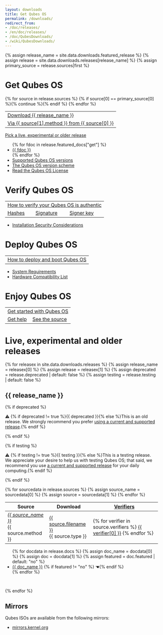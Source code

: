 ```yaml
---
layout: downloads
title: Get Qubes OS
permalink: /downloads/
redirect_from:
- /doc/releases/
- /en/doc/releases/
- /doc/QubesDownloads/
- /wiki/QubesDownloads/
---
```


<div class="download-steps">

{% assign release_name = site.data.downloads.featured_release %}
{% assign release = site.data.downloads.releases[release_name] %}
{% assign primary_source = release.sources|first %}

<h1 class="more-top add-left">Get Qubes OS</h1>

<table class="step-options">
<tr>
  <td colspan="{{ release.sources|size - 1}}"><a class="btn btn-primary btn-lg" href="{{ primary_source[1].url }}">Download {{ release_name }}</a></td>
</tr>
<tr>
{% for source in release.sources %}
{% if source[0] == primary_source[0] %}{% continue %}{% endif %}
  <td><a class="btn btn-default" href="{{ source[1].url }}">Via {{ source[1].method }} from {{ source[0] }}</a></td>
{% endfor %}
</tr>
</table>

<p><a class="btn btn-default" href="#more-releases">Pick a live, experimental or older release</a></p>

<ul>
  {% for fdoc in release.featured_docs["get"] %}
  <li><a href="{{ release.docs[fdoc].url }}">{{ fdoc }}</a></li>
  {% endfor %}
  <li><a href="/doc/supported-versions/">Supported Qubes OS versions</a></li>
  <li><a href="/doc/version-scheme/">The Qubes OS version scheme</a></li>
  <li><a href="/doc/license/">Read the Qubes OS License</a></li>
</ul>


<h1 class="more-top add-left">Verify Qubes OS</h1>

<table class="step-options">
<tr>
  <td colspan="3"><a class="btn btn-primary btn-lg" href="/doc/verifying-signatures/">How to verify your Qubes OS is authentic</a></td>
</tr>
<tr>
  <td><a class="btn btn-default" href="{{ primary_source[1].verifiers['hash'] }}">Hashes</a></td>
  <td><a class="btn btn-default" href="{{ primary_source[1].verifiers['sig'] }}">Signature</a></td>
  <td><a class="btn btn-default" href="{{ primary_source[1].verifiers['key'] }}">Signer key</a></td>
</tr>
</table>


<ul>
  <li><a href="/doc/install-security/">Installation Security Considerations</a></li>
</ul>


<h1 class="more-top add-left">Deploy Qubes OS</h1>

<table class="step-options">
<tr>
  <td><a class="btn btn-primary btn-lg" href="/doc/installation-guide/#burning-the-iso-onto-a-dvd-or-usb-stick">How to deploy and boot Qubes OS</a></td>
</tr>
</table>

<ul>
  <li><a href="/doc/system-requirements/">System Requirements</a></li>
  <li><a href="/hcl/">Hardware Compatibility List</a></li>
</ul>


<h1 class="more-top add-left">Enjoy Qubes OS</h1>

<table class="step-options">
<tr>
  <td colspan="2"><a class="btn btn-primary btn-lg" href="/getting-started/#already-installed">Get started with Qubes OS</a></td>
</tr>
<tr>
  <td><a class="btn btn-default btn-lg" href="/help/">Get help</a></td>
  <td><a class="btn btn-default btn-lg" href="https://github.com/QubesOS">See the source</a></td>
</tr>
</table>


</div>

<div class="white-box more-bottom page-content">

<h1 id="more-releases">Live, experimental and older releases</h1>

{% for releasex in site.data.downloads.releases %}
{% assign release_name = releasex[0] %}
{% assign release = releasex[1] %}
{% assign deprecated = release.deprecated | default: false %}
{% assign testing = release.testing | default: false %}

<h2>{{ release_name }}</h2>

{% if deprecated %}<p>⚠ {% if deprecated != true %}{{ deprecated }}{% else %}This is an old release.  We strongly recommend you prefer <a href="/doc/supported-versions/">using a current and supported release</a>.{% endif %}</p>{% endif %}

{% if testing %}<p>⚠ {% if testing != true %}{{ testing }}{% else %}This is a testing release.  We appreciate your desire to help us with testing Qubes OS; that said, we recommend you use <a href="/doc/supported-versions/">a current and supported release</a> for your daily computing.{% endif %}</p>{% endif %}

<table class="table">
  <thead>
    <tr>
      <th>Source</th>
      <th>Download</th>
      <th><a href="/doc/verifying-signatures/"
             title="How to verify the authenticity of your download">Verifiers</a></th>
    </tr>
  </thead>
  <tbody>
    {% for sourcedata in release.sources %}
    {% assign source_name = sourcedata[0] %}
    {% assign source = sourcedata[1] %}
    <tr>
      <td><em><a href="https://{{ source_name }}/">{{ source_name }}</a></em><br/>{{ source.method }}</td>
      <td><a href="{{ source.url }}">{{ source.filename }}</a><br/>{{ source.type }}</td>
      <td>
        {% for verifier in source.verifiers %}
          <a class="btn btn-default" href="{{ verifier[1] }}">{{ verifier[0] }}</a>
        {% endfor %}
      </td>
    </tr>
    {% endfor %}
  </tbody>
</table>

<ul>
  {% for docdata in release.docs %}
  {% assign doc_name = docdata[0] %}
  {% assign doc = docdata[1] %}
  {% assign featured = doc.featured | default: "no" %}
  <li>
    <a href="{{ doc.url }}">{{ doc_name }}</a>
    {% if featured != "no" %} ☚{% endif %}
  </li>
  {% endfor %}
</ul>

<br/><!-- TODO: this is needed because of the shit 0-top big-bottom margin in the headings -->

{% endfor %}


<h2>Mirrors</h2>


<p>Qubes ISOs are available from the following mirrors:</p>

<ul>
  <li><a href="https://mirrors.kernel.org/qubes/iso/">mirrors.kernel.org</a></li>
</ul>


</div>
